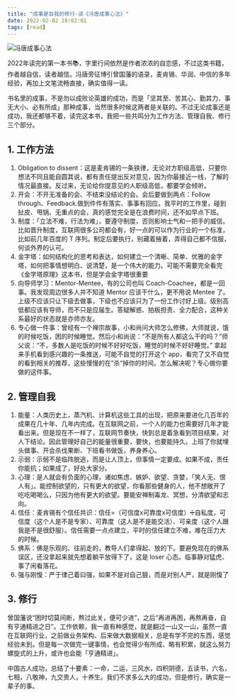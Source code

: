 ```yaml
---
title: "成事是自我的修行-读《冯唐成事心法》"
date: 2022-02-02 18:02:01
tags: [read]
---
```


![冯唐成事心法](https://img1.doubanio.com/lpic/s33775208.jpg)



2022年读完的第一本书📚，字里行间依然是作者浓浓的自恋感，不过这类书籍，作者越自信，读者越信。冯唐旁征博引曾国藩的语录，麦肯锡、华润、中信的多年经验，再加上文笔流畅直接，确实值得一读。



书名里的成事，不是勿以成败论英雄的成功，而是「坚其至、苦其心、勤其力、事无大小、必有所成」那种成事，当然很多时候这两者是关联的。不过无论成事还是成功，我还都够不着，读完这本书，我把一些共鸣分为工作方法、管理自我、修行三个部分。



## 1. 工作方法

1. Obligation to dissent：这是麦肯锡的一条铁律，无论对方职级高低，只要你想法不同且能自圆其说，都有责任提出反对意见，因为你最接近一线，了解的情况最直接。反过来，无论给你提意见的人职级高低，都要学会倾听。
2. 开会：不开无准备的会、不结束没结论的会。会后要做到两点：Follow through、Feedback.做到件件有落实、事事有回应。我平时的工作里，碰到扯皮、甩锅、无重点的会，真的感觉完全是在浪费时间，还不如早点下班。
3. 制度：「立法不难，行法为难」，要遵守制度，否则影响士气和一把手的威信。比如晋升制度，互联网很多公司都会有，好一点的可以作为行业的一个标准，比如前几年百度的 T 序列。制定后要执行，别藏着掖着，弄得自己都不信服，何谈外界的认可。
4. 金字塔：如何结构化的思考和表达，如何建立一个清晰、简单、优雅的金字塔，如何把事情想明白、说清楚，是一个伟大的能力。可能不需要完全看完《金字塔原理》这本书，但是学会金字塔很重要
5. 向导师学习：Mentor-Mentee，有的公司也叫 Coach-Coachee，都是一回事。我发现周边很多人并不知道 Mentor 应该干什么，更不用说 Mentee 了。上级不应该只让下级去做事，下级也不应该只为了一份工作讨好上级。级别高低都应该有导师，而不只是应届生。答疑解惑、拍板担责、全力配合，这种关系最好的状态就是亦师亦友。
6. 专心做一件事：曾经有一个禅宗故事，小和尚问大师怎么修佛，大师就说，饿的时候吃饭，困的时候睡觉。然后小和尚说：“不是所有人都这么干的吗？”师父说：“不，多数人是吃饭的时候不好好吃饭，睡觉的时候不好好睡觉。” 拿起来手机看到感兴趣的一条推送，可能不自觉的打开这个 app，看完了又不自觉的看到相关的推荐，这些慢慢的在”杀“掉你的时间。怎么解决呢？专心做你要做的这件事。

## 2. 管理自我

1. 能量：人类历史上，蒸汽机、计算机这些工具的出现，把原来要进化几百年的成果在几十年、几年内完成。在互联网之前，一个人的能力也需要好几年才能看出来。但是现在不一样了，互联网节奏快，快到总是着急看到项目结果，对人下结论。因此管理好自己的能量很重要，要快，也要能持久。上班了你就埋头做事、开会杀伐果断、下班看书做饭，养身养心。
2. 示弱：示弱不是临阵脱逃，而是让人顶上，但事情一定要成。如果不成，责任你能抗；如果成了，好处大家分。
3. 心理：是人就会有负面的心理，诸如焦虑、嫉妒、欲望、贪婪，「笑人无、恨人有」。能控制欲望的，只有更大的欲望，你看那些健身的人，他不想敞开了吃吃喝喝么，只因为他有更大的欲望。要能安禅制毒龙、冥想，分清欲望和志向。
4. 信任：麦肯锡有个信任共识：信任=（可信度x可靠度x可信度）➗自私度，可信度（这个人是不是专家）、可靠度（这人是不是能交活）、可亲度（这个人跟我是不是很舒服）。信任需要一点点建立，平时的信任建立不难，难在压力大的时候。
5. 佛系：佛是乐观的、往前走的，教导人们拿得起、放的下。要避免现在的佛系误区，还没拿起来就先想着躺平放得下了，这是 loser 心态。临事静对猛虎、事了闲看落花。
6. 强与刚愎：严于律己着曰强，如果不是对自己狠，而是对别人严，就是刚愎了

## 3. 修行

曾国藩说“困时切莫间断，熬过此关，便可少进”，之后“再进再困，再熬再奋，自有亨通精进之日”。工作依赖，我一直有种感觉，就是翻过一山又一山，虽然一直在互联网行业，之前做业务架构、后来做大数据相关，总是有学不完的东西，感觉经验未到。但是每一次做完一键事情，也会觉得少有所成、略有积累，就这么努力螺旋式的上升，或许也会能「亨通精进」。



中国古人成功，总结了十要素：一命，二运，三风水，四积阴德，五读书，六名，七相，八敬神，九交贵人，十养生。我们不求多么大的成功，但是修行，确实是一辈子的事。
